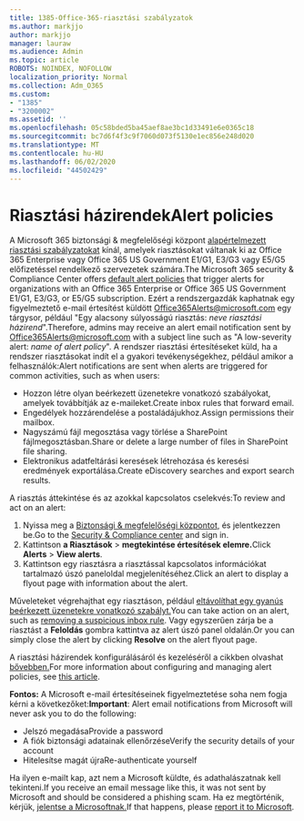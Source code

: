 ```yaml
---
title: 1385-Office-365-riasztási szabályzatok
ms.author: markjjo
author: markjjo
manager: lauraw
ms.audience: Admin
ms.topic: article
ROBOTS: NOINDEX, NOFOLLOW
localization_priority: Normal
ms.collection: Adm_O365
ms.custom:
- "1385"
- "3200002"
ms.assetid: ''
ms.openlocfilehash: 05c58bded5ba45aef8ae3bc1d33491e6e0365c18
ms.sourcegitcommit: bc7d6f4f3c9f7060d073f5130e1ec856e248d020
ms.translationtype: MT
ms.contentlocale: hu-HU
ms.lasthandoff: 06/02/2020
ms.locfileid: "44502429"
---
```

# <a name="alert-policies"></a><span data-ttu-id="4aae4-102">Riasztási házirendek</span><span class="sxs-lookup"><span data-stu-id="4aae4-102">Alert policies</span></span>

<span data-ttu-id="4aae4-103">A Microsoft 365 biztonsági & megfelelőségi központ [alapértelmezett riasztási szabályzatokat](https://docs.microsoft.com/microsoft-365/compliance/alert-policies#default-alert-policies) kínál, amelyek riasztásokat váltanak ki az Office 365 Enterprise vagy Office 365 US Government E1/G1, E3/G3 vagy E5/G5 előfizetéssel rendelkező szervezetek számára.</span><span class="sxs-lookup"><span data-stu-id="4aae4-103">The Microsoft 365 security & Compliance Center offers [default alert policies](https://docs.microsoft.com/microsoft-365/compliance/alert-policies#default-alert-policies) that trigger alerts for organizations with an Office 365 Enterprise or Office 365 US Government E1/G1, E3/G3, or E5/G5 subscription.</span></span> <span data-ttu-id="4aae4-104">Ezért a rendszergazdák kaphatnak egy figyelmeztető e-mail értesítést küldött Office365Alerts@microsoft.com egy tárgysor, például "Egy alacsony súlyosságú riasztás: *neve riasztási házirend*".</span><span class="sxs-lookup"><span data-stu-id="4aae4-104">Therefore, admins may receive an alert email notification sent by Office365Alerts@microsoft.com with a subject line such as "A low-severity alert: *name of alert policy*".</span></span> <span data-ttu-id="4aae4-105">A rendszer riasztási értesítéseket küld, ha a rendszer riasztásokat indít el a gyakori tevékenységekhez, például amikor a felhasználók:</span><span class="sxs-lookup"><span data-stu-id="4aae4-105">Alert notifications are sent when alerts are triggered for common activities, such as when users:</span></span>

- <span data-ttu-id="4aae4-106">Hozzon létre olyan beérkezett üzenetekre vonatkozó szabályokat, amelyek továbbítják az e-maileket.</span><span class="sxs-lookup"><span data-stu-id="4aae4-106">Create inbox rules that forward email.</span></span>
- <span data-ttu-id="4aae4-107">Engedélyek hozzárendelése a postaládájukhoz.</span><span class="sxs-lookup"><span data-stu-id="4aae4-107">Assign permissions their mailbox.</span></span>
- <span data-ttu-id="4aae4-108">Nagyszámú fájl megosztása vagy törlése a SharePoint fájlmegosztásban.</span><span class="sxs-lookup"><span data-stu-id="4aae4-108">Share or delete a large number of files in SharePoint file sharing.</span></span>
- <span data-ttu-id="4aae4-109">Elektronikus adatfeltárási keresések létrehozása és keresési eredmények exportálása.</span><span class="sxs-lookup"><span data-stu-id="4aae4-109">Create eDiscovery searches and export search results.</span></span>

<span data-ttu-id="4aae4-110">A riasztás áttekintése és az azokkal kapcsolatos cselekvés:</span><span class="sxs-lookup"><span data-stu-id="4aae4-110">To review and act on an alert:</span></span>

1. <span data-ttu-id="4aae4-111">Nyissa meg a [Biztonsági & megfelelőségi központot,](https://protection.office.com) és jelentkezzen be.</span><span class="sxs-lookup"><span data-stu-id="4aae4-111">Go to the [Security & Compliance center](https://protection.office.com) and sign in.</span></span>
2. <span data-ttu-id="4aae4-112">Kattintson **a Riasztások**  >  **megtekintése értesítések elemre.**</span><span class="sxs-lookup"><span data-stu-id="4aae4-112">Click **Alerts** > **View alerts**.</span></span>
3. <span data-ttu-id="4aae4-113">Kattintson egy riasztásra a riasztással kapcsolatos információkat tartalmazó úszó paneloldal megjelenítéséhez.</span><span class="sxs-lookup"><span data-stu-id="4aae4-113">Click an alert to display a flyout page with information about the alert.</span></span>

<span data-ttu-id="4aae4-114">Műveleteket végrehajthat egy riasztáson, például [eltávolíthat egy gyanús beérkezett üzenetekre vonatkozó szabályt.](https://docs.microsoft.com/microsoft-365/security/office-365-security/responding-to-a-compromised-email-account)</span><span class="sxs-lookup"><span data-stu-id="4aae4-114">You can take action on an alert, such as [removing a suspicious inbox rule](https://docs.microsoft.com/microsoft-365/security/office-365-security/responding-to-a-compromised-email-account).</span></span> <span data-ttu-id="4aae4-115">Vagy egyszerűen zárja be a riasztást a **Feloldás** gombra kattintva az alert úszó panel oldalán.</span><span class="sxs-lookup"><span data-stu-id="4aae4-115">Or you can simply close the alert by clicking **Resolve** on the alert flyout page.</span></span>

<span data-ttu-id="4aae4-116">A riasztási házirendek konfigurálásáról és kezeléséről a cikkben olvashat [bővebben.](https://docs.microsoft.com/microsoft-365/compliance/alert-policies)</span><span class="sxs-lookup"><span data-stu-id="4aae4-116">For more information about configuring and managing alert policies, see  [this article](https://docs.microsoft.com/microsoft-365/compliance/alert-policies).</span></span>

<span data-ttu-id="4aae4-117">**Fontos:** A Microsoft e-mail értesítéseinek figyelmeztetése soha nem fogja kérni a következőket:</span><span class="sxs-lookup"><span data-stu-id="4aae4-117">**Important**: Alert email notifications from Microsoft will never ask you to do the following:</span></span>

- <span data-ttu-id="4aae4-118">Jelszó megadása</span><span class="sxs-lookup"><span data-stu-id="4aae4-118">Provide a password</span></span>
- <span data-ttu-id="4aae4-119">A fiók biztonsági adatainak ellenőrzése</span><span class="sxs-lookup"><span data-stu-id="4aae4-119">Verify the security details of your account</span></span>
- <span data-ttu-id="4aae4-120">Hitelesítse magát újra</span><span class="sxs-lookup"><span data-stu-id="4aae4-120">Re-authenticate yourself</span></span>

<span data-ttu-id="4aae4-121">Ha ilyen e-mailt kap, azt nem a Microsoft küldte, és adathalászatnak kell tekinteni.</span><span class="sxs-lookup"><span data-stu-id="4aae4-121">If you receive an email message like this, it was not sent by Microsoft and should be considered a phishing scam.</span></span> <span data-ttu-id="4aae4-122">Ha ez megtörténik, kérjük, [jelentse a Microsoftnak.](https://docs.microsoft.com/microsoft-365/security/office-365-security/report-junk-email-and-phishing-scams-in-outlook-on-the-web-eop)</span><span class="sxs-lookup"><span data-stu-id="4aae4-122">If that happens, please [report it to Microsoft](https://docs.microsoft.com/microsoft-365/security/office-365-security/report-junk-email-and-phishing-scams-in-outlook-on-the-web-eop).</span></span>